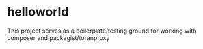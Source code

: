 # helloworld
This project serves as a boilerplate/testing ground for working with composer and packagist/toranproxy
